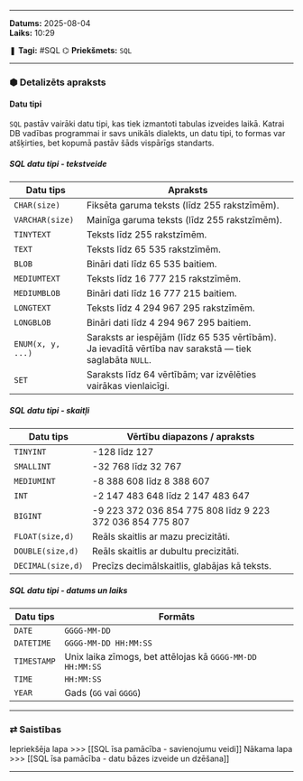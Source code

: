 ___

**Datums:** 2025-08-04   
**Laiks:** 10:29 

❚ **Tagi:** #SQL 
⌬ **Priekšmets:**  `SQL`

---
### ⬢ Detalizēts apraksts
#### Datu tipi

`SQL` pastāv vairāki datu tipi, kas tiek izmantoti tabulas izveides laikā. Katrai DB vadības programmai ir savs unikāls dialekts, un datu tipi, to formas var atšķirties, bet kopumā pastāv šāds vispārīgs standarts.

##### SQL datu tipi - tekstveide

|Datu tips|Apraksts|
|---|---|
|`CHAR(size)`|Fiksēta garuma teksts (līdz 255 rakstzīmēm).|
|`VARCHAR(size)`|Mainīga garuma teksts (līdz 255 rakstzīmēm).|
|`TINYTEXT`|Teksts līdz 255 rakstzīmēm.|
|`TEXT`|Teksts līdz 65 535 rakstzīmēm.|
|`BLOB`|Bināri dati līdz 65 535 baitiem.|
|`MEDIUMTEXT`|Teksts līdz 16 777 215 rakstzīmēm.|
|`MEDIUMBLOB`|Bināri dati līdz 16 777 215 baitiem.|
|`LONGTEXT`|Teksts līdz 4 294 967 295 rakstzīmēm.|
|`LONGBLOB`|Bināri dati līdz 4 294 967 295 baitiem.|
|`ENUM(x, y, ...)`|Saraksts ar iespējām (līdz 65 535 vērtībām). Ja ievadītā vērtība nav sarakstā — tiek saglabāta `NULL`.|
|`SET`|Saraksts līdz 64 vērtībām; var izvēlēties vairākas vienlaicīgi.|

##### SQL datu tipi - skaitļi

|Datu tips|Vērtību diapazons / apraksts|
|---|---|
|`TINYINT`|-128 līdz 127|
|`SMALLINT`|-32 768 līdz 32 767|
|`MEDIUMINT`|-8 388 608 līdz 8 388 607|
|`INT`|-2 147 483 648 līdz 2 147 483 647|
|`BIGINT`|-9 223 372 036 854 775 808 līdz 9 223 372 036 854 775 807|
|`FLOAT(size,d)`|Reāls skaitlis ar mazu precizitāti.|
|`DOUBLE(size,d)`|Reāls skaitlis ar dubultu precizitāti.|
|`DECIMAL(size,d)`|Precīzs decimālskaitlis, glabājas kā teksts.|

##### SQL datu tipi - datums un laiks

|Datu tips|Formāts|
|---|---|
|`DATE`|`GGGG-MM-DD`|
|`DATETIME`|`GGGG-MM-DD HH:MM:SS`|
|`TIMESTAMP`|Unix laika zīmogs, bet attēlojas kā `GGGG-MM-DD HH:MM:SS`|
|`TIME`|`HH:MM:SS`|
|`YEAR`|Gads (`GG` vai `GGGG`)|

---
### ⇄ Saistības

Iepriekšēja lapa >>> [[SQL īsa pamācība - savienojumu veidi]]
Nākama lapa >>> [[SQL īsa pamācība - datu bāzes izveide un dzēšana]]

___